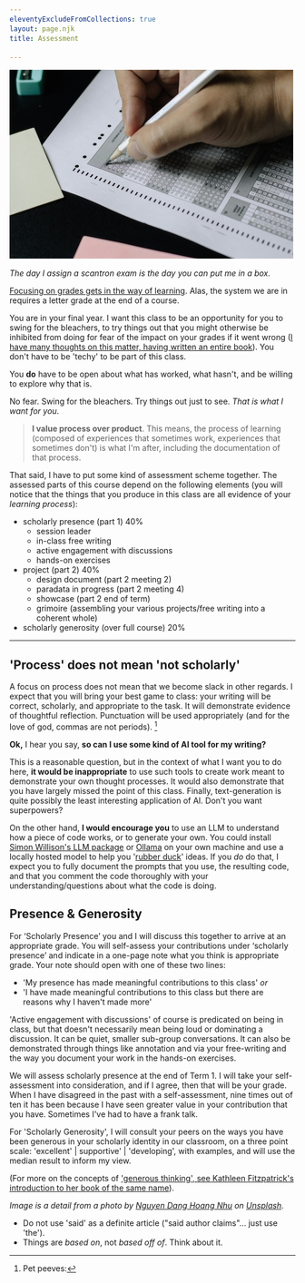 ```yaml
---
eleventyExcludeFromCollections: true
layout: page.njk
title: Assessment

---
```


<img src="/assets/images/nguyen-dang-hoang-nhu-qDgTQOYk6B8-unsplash.jpg"></img>

_The day I assign a scantron exam is the day you can put me in a box._

[Focusing on grades gets in the way of learning](https://hbsp.harvard.edu/inspiring-minds/why-focusing-on-grades-is-a-barrier-to-learning). Alas, the system we are in requires a letter grade at the end of a course.

You are in your final year. I want this class to be an opportunity for you to swing for the bleachers, to try things out that you might otherwise be inhibited from doing for fear of the impact on your grades if it went wrong ([I have many thoughts on this matter, having written an entire book](https://digitalpressatund.files.wordpress.com/2019/12/failing_gloriously_final.pdf)). You don't have to be 'techy' to be part of this class. 

You **do** have to be open about what has worked, what hasn't, and be willing to explore why that is.

No fear. Swing for the bleachers. Try things out just to see. _That is what I want for you_.

> **I value process over product**. This means, the process of learning (composed of experiences that sometimes work, experiences that sometimes don't) is what I'm after, including the documentation of that process. 

That said, I have to put some kind of assessment scheme together. The assessed parts of this course depend on the following elements (you will notice that the things that you produce in this class are all evidence of your _learning process_):

+ scholarly presence (part 1) 40%
	+ session leader 
	+ in-class free writing 
	+ active engagement with discussions
	+ hands-on exercises
+ project (part 2) 40%
	+ design document (part 2 meeting 2) 
	+ paradata in progress (part 2 meeting 4)
	+ showcase (part 2 end of term)
	+ grimoire (assembling your various projects/free writing into a coherent whole)
+ scholarly generosity (over full course) 20% 

---

## 'Process' does not mean 'not scholarly'

A focus on process does not mean that we become slack in other regards. I expect that you will bring your best game to class: your writing will be correct, scholarly, and appropriate to the task. It will demonstrate evidence of thoughtful reflection. Punctuation will be used appropriately (and for the love of god, commas are not periods). [^1] 

**Ok,** I hear you say, **so can I use some kind of AI tool for my writing?** 

This is a reasonable question, but in the context of what I want you to do here, **it would be inappropriate** to use such tools to create work meant to demonstrate your own thought processes. It would also demonstrate that you have largely missed the point of this class. Finally, text-generation is quite possibly the least interesting application of AI. Don't you want superpowers? 

On the other hand, **I would encourage you** to use an LLM to understand how a piece of code works, or to generate your own. You could install [Simon Willison's LLM package](https://llm.datasette.io) or [Ollama](https://ollama.com/) on your own machine and use a locally hosted model to help you '[rubber duck](https://en.wikipedia.org/wiki/Rubber_duck_debugging)' ideas. If you _do_ do that, I expect you to fully document the prompts that you use, the resulting code, and that you comment the code thoroughly with your understanding/questions about what the code is doing.

## Presence & Generosity

For ‘Scholarly Presence’ you and I will discuss this together to arrive at an appropriate grade. You will self-assess your contributions under ‘scholarly presence’ and indicate in a one-page note what you think is appropriate grade. Your note should open with one of these two lines: 

- 'My presence has made meaningful contributions to this class' _or_ 
- 'I have made meaningful contributions to this class but there are reasons why I haven't made more'

'Active engagement with discussions' of course is predicated on being in class, but that doesn't necessarily mean being loud or dominating a discussion. It can be quiet, smaller sub-group conversations. It can also be demonstrated through things like annotation and via your free-writing and the way you document your work in the hands-on exercises.

We will assess scholarly presence at the end of Term 1. I will take your self-assessment into consideration, and if I agree, then that will be your grade. When I have disagreed in the past with a self-assessment, nine times out of ten it has been because I have seen greater value in your contribution that you have. Sometimes I've had to have a frank talk.

For 'Scholarly Generosity', I will consult your peers on the ways you have been generous in your scholarly identity in our classroom, on a three point scale: 'excellent' | supportive' | 'developing', with examples, and will use the median result to inform my view. 

(For more on the concepts of ['generous thinking', see Kathleen Fitzpatrick's introduction to her book of the same name](https://kfitz.info/generous-thinking-introduction/)).

_Image is a detail from a photo by <a href="https://unsplash.com/@nguyendhn?utm_content=creditCopyText&utm_medium=referral&utm_source=unsplash">Nguyen Dang Hoang Nhu</a> on <a href="https://unsplash.com/photos/person-writing-on-white-paper-qDgTQOYk6B8">Unsplash</a>._
  

[^1]: Pet peeves: 
+ Do not use 'said' as a definite article ("said author claims"... just use 'the').
+ Things are _based on_, not _based off of_. Think about it.



